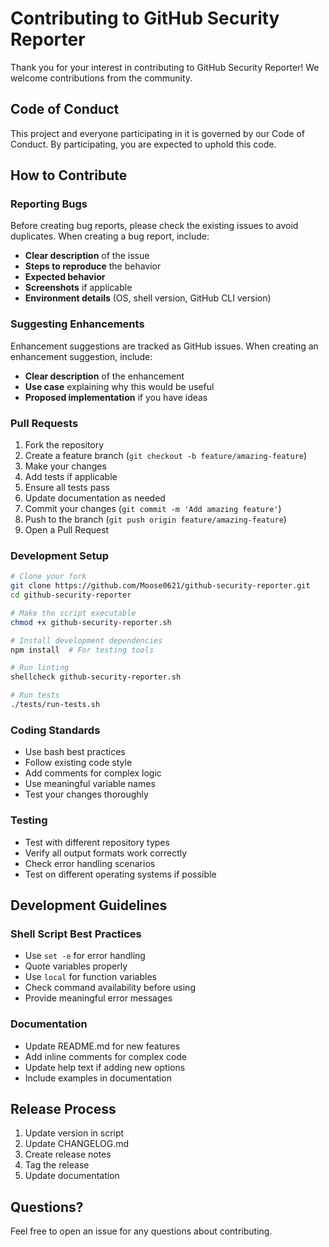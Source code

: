 # Contributing to GitHub Security Reporter

Thank you for your interest in contributing to GitHub Security Reporter! We welcome contributions from the community.

## Code of Conduct

This project and everyone participating in it is governed by our Code of Conduct. By participating, you are expected to uphold this code.

## How to Contribute

### Reporting Bugs

Before creating bug reports, please check the existing issues to avoid duplicates. When creating a bug report, include:

- **Clear description** of the issue
- **Steps to reproduce** the behavior
- **Expected behavior**
- **Screenshots** if applicable
- **Environment details** (OS, shell version, GitHub CLI version)

### Suggesting Enhancements

Enhancement suggestions are tracked as GitHub issues. When creating an enhancement suggestion, include:

- **Clear description** of the enhancement
- **Use case** explaining why this would be useful
- **Proposed implementation** if you have ideas

### Pull Requests

1. Fork the repository
2. Create a feature branch (`git checkout -b feature/amazing-feature`)
3. Make your changes
4. Add tests if applicable
5. Ensure all tests pass
6. Update documentation as needed
7. Commit your changes (`git commit -m 'Add amazing feature'`)
8. Push to the branch (`git push origin feature/amazing-feature`)
9. Open a Pull Request

### Development Setup

```bash
# Clone your fork
git clone https://github.com/Moose0621/github-security-reporter.git
cd github-security-reporter

# Make the script executable
chmod +x github-security-reporter.sh

# Install development dependencies
npm install  # For testing tools

# Run linting
shellcheck github-security-reporter.sh

# Run tests
./tests/run-tests.sh
```

### Coding Standards

- Use bash best practices
- Follow existing code style
- Add comments for complex logic
- Use meaningful variable names
- Test your changes thoroughly

### Testing

- Test with different repository types
- Verify all output formats work correctly
- Check error handling scenarios
- Test on different operating systems if possible

## Development Guidelines

### Shell Script Best Practices

- Use `set -e` for error handling
- Quote variables properly
- Use `local` for function variables
- Check command availability before using
- Provide meaningful error messages

### Documentation

- Update README.md for new features
- Add inline comments for complex code
- Update help text if adding new options
- Include examples in documentation

## Release Process

1. Update version in script
2. Update CHANGELOG.md
3. Create release notes
4. Tag the release
5. Update documentation

## Questions?

Feel free to open an issue for any questions about contributing.